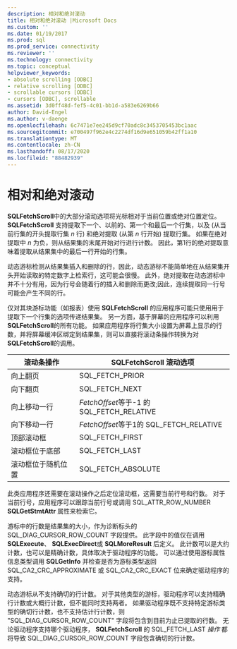 ```yaml
---
description: 相对和绝对滚动
title: 相对和绝对滚动 |Microsoft Docs
ms.custom: ''
ms.date: 01/19/2017
ms.prod: sql
ms.prod_service: connectivity
ms.reviewer: ''
ms.technology: connectivity
ms.topic: conceptual
helpviewer_keywords:
- absolute scrolling [ODBC]
- relative scrolling [ODBC]
- scrollable cursors [ODBC]
- cursors [ODBC], scrollable
ms.assetid: 3d0ff48d-fef5-4c01-bb1d-a583e6269b66
author: David-Engel
ms.author: v-daenge
ms.openlocfilehash: 6c7471e7ee245d9cf70adc8c3453705453bc1aac
ms.sourcegitcommit: e700497f962e4c2274df16d9e651059b42ff1a10
ms.translationtype: MT
ms.contentlocale: zh-CN
ms.lasthandoff: 08/17/2020
ms.locfileid: "88482939"
---
```

# <a name="relative-and-absolute-scrolling"></a>相对和绝对滚动
**SQLFetchScroll**中的大部分滚动选项将光标相对于当前位置或绝对位置定位。 **SQLFetchScroll** 支持提取下一个、以前的、第一个和最后一个行集，以及 (从当前行集的开头提取行集 *n* 行) 和绝对提取 (从第 *n* 行开始) 提取行集。 如果在绝对提取中 *n* 为负，则从结果集的末尾开始对行进行计数。 因此，第1行的绝对提取意味着提取从结果集中的最后一行开始的行集。  
  
 动态游标检测从结果集插入和删除的行，因此，动态游标不能简单地在从结果集开头开始读取的特定数字上检索行，这可能会很慢。 此外，绝对提取在动态游标中并不十分有用，因为行号会随着行的插入和删除而更改;因此，连续提取同一行号可能会产生不同的行。  
  
 仅对其块游标功能（如报表）使用 **SQLFetchScroll** 的应用程序可能只使用用于提取下一个行集的选项传递结果集。 另一方面，基于屏幕的应用程序可以利用 **SQLFetchScroll**的所有功能。 如果应用程序将行集大小设置为屏幕上显示的行数，并将屏幕缓冲区绑定到结果集，则可以直接将滚动条操作转换为对 **SQLFetchScroll**的调用。  
  
|滚动条操作|SQLFetchScroll 滚动选项|  
|--------------------------|-------------------------------------|  
|向上翻页|SQL_FETCH_PRIOR|  
|向下翻页|SQL_FETCH_NEXT|  
|向上移动一行|*FetchOffset*等于-1 的 SQL_FETCH_RELATIVE|  
|向下移动一行|*FetchOffset*等于1的 SQL_FETCH_RELATIVE|  
|顶部滚动框|SQL_FETCH_FIRST|  
|滚动框位于底部|SQL_FETCH_LAST|  
|滚动框位于随机位置|SQL_FETCH_ABSOLUTE|  
  
 此类应用程序还需要在滚动操作之后定位滚动框，这需要当前行号和行数。 对于当前行号，应用程序可以跟踪当前行号或调用 SQL_ATTR_ROW_NUMBER **SQLGetStmtAttr** 属性来检索它。  
  
 游标中的行数是结果集的大小，作为诊断标头的 SQL_DIAG_CURSOR_ROW_COUNT 字段提供。 此字段中的值仅在调用 **SQLExecute**、 **SQLExecDirect**或 **SQLMoreResult** 后定义。 此计数可以是大约计数，也可以是精确计数，具体取决于驱动程序的功能。 可以通过使用游标属性信息类型调用 **SQLGetInfo** 并检查是否为游标类型返回 SQL_CA2_CRC_APPROXIMATE 或 SQL_CA2_CRC_EXACT 位来确定驱动程序的支持。  
  
 动态游标从不支持确切的行计数。 对于其他类型的游标，驱动程序可以支持精确行计数或大概行计数，但不能同时支持两者。 如果驱动程序既不支持特定游标类型的确切行计数，也不支持估计行计数，则 "SQL_DIAG_CURSOR_ROW_COUNT" 字段将包含到目前为止已提取的行数。 无论驱动程序支持哪个驱动程序， **SQLFetchScroll** 的 SQL_FETCH_LAST *操作* 都将导致 SQL_DIAG_CURSOR_ROW_COUNT 字段包含确切的行计数。
